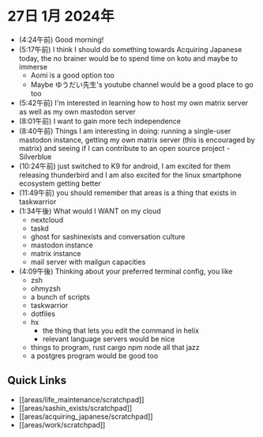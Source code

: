 # 27日 1月 2024年
- (4:24午前) Good morning!
- (5:17午前) I think I should do something towards Acquiring Japanese today, the no brainer would be to spend time on kotu and maybe to immerse
  - Aomi is a good option too
  - Maybe ゆうだい先生's youtube channel would be a good place to go too
- (5:42午前) I'm interested in learning how to host my own matrix server as well as my own mastodon server
- (8:01午前) I want to gain more tech independence
- (8:40午前) Things I am interesting in doing: running a single-user mastodon instance, getting my own matrix server (this is encouraged by matrix) and seeing if I can contribute to an open source project - Silverblue
- (10:24午前) just switched to K9 for android, I am excited for them releasing thunderbird and I am also excited for the linux smartphone ecosystem getting better
- (11:49午前) you should remember that areas is a thing that exists in taskwarrior
- (1:34午後) What would I WANT on my cloud
  - nextcloud
  - taskd
  - ghost for sashinexists and conversation culture
  - mastodon instance
  - matrix instance
  - mail server with mailgun capacities
- (4:09午後) Thinking about your preferred terminal config, you like
  - zsh
  - ohmyzsh
  - a bunch of scripts
  - taskwarrior
  - dotfiles
  - hx
    - the thing that lets you edit the command in helix
    - relevant language servers would be nice
  - things to program, rust cargo npm node all that jazz
  - a postgres program would be good too
 
 






## Quick Links
- [[areas/life_maintenance/scratchpad]]
- [[areas/sashin_exists/scratchpad]]
- [[areas/acquiring_japanese/scratchpad]]
- [[areas/work/scratchpad]]
